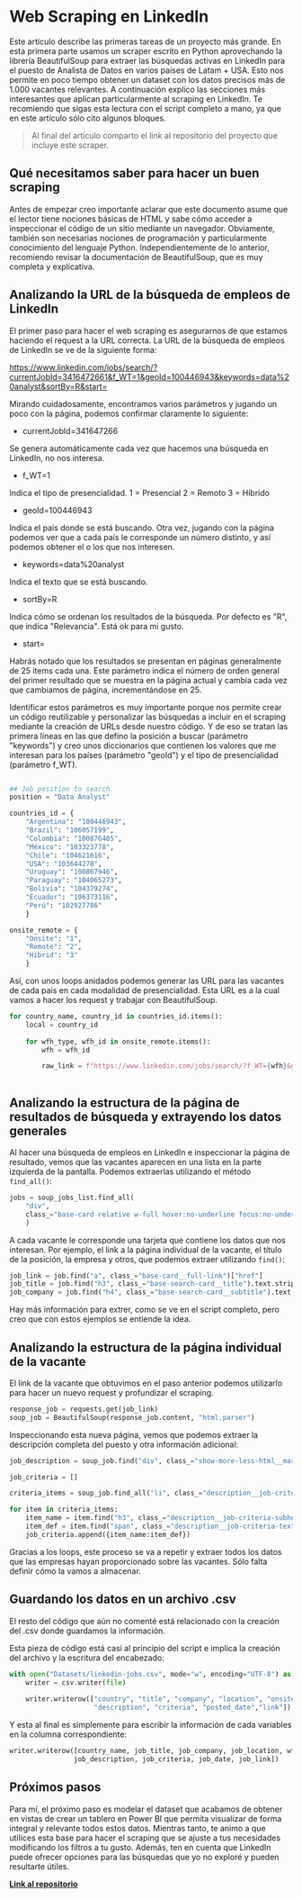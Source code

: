 # Web Scraping en LinkedIn

Este artículo describe las primeras tareas de un proyecto más grande. En esta primera parte usamos un scraper escrito en Python aprovechando la librería BeautifulSoup para extraer las búsquedas activas en LinkedIn para el puesto de Analista de Datos en varios países de Latam + USA. Esto nos permite en poco tiempo obtener un dataset con los datos precisos más de 1.000 vacantes relevantes. 
A continuación explico las secciones más interesantes que aplican particularmente al scraping en LinkedIn. Te recomiendo que sigas esta lectura con el script completo a mano, ya que en este artículo sólo cito algunos bloques.

>Al final del artículo comparto el link al repositorio del proyecto que incluye este scraper.


## Qué necesitamos saber para hacer un buen scraping
Antes de empezar creo importante aclarar que este documento asume que el lector tiene nociones básicas de HTML y sabe cómo acceder a inspeccionar el código de un sitio mediante un navegador.
Obviamente, también son necesarias nociones de programación y particularmente conocimiento del lenguaje Python.
Independientemente de lo anterior, recomiendo revisar la documentación de BeautifulSoup, que es muy completa y explicativa.

## Analizando la URL de la búsqueda de empleos de LinkedIn
El primer paso para hacer el web scraping es asegurarnos de que estamos haciendo el request a la URL correcta.
La URL de la búsqueda de empleos de LinkedIn se ve de la siguiente forma:

https://www.linkedin.com/jobs/search/?currentJobId=3416472661&f_WT=1&geoId=100446943&keywords=data%20analyst&sortBy=R&start=

Mirando cuidadosamente, encontramos varios parámetros y jugando un poco con la página, podemos confirmar claramente lo siguiente:

* currentJobId=341647266
  
Se genera automáticamente cada vez que hacemos una búsqueda en LinkedIn, no nos interesa.

* f_WT=1
  
Indica el tipo de presencialidad. 
1 = Presencial
2 = Remoto
3 = Híbrido

* geoId=100446943

Indica el país donde se está buscando. Otra vez, jugando con la página podemos ver que a cada país le corresponde un número distinto, y así podemos obtener el o los que nos interesen.

* keywords=data%20analyst

Indica el texto que se está buscando.

* sortBy=R

Indica cómo se ordenan los resultados de la búsqueda. Por defecto es "R", que indica "Relevancia". Está ok para mi gusto.

* start=

Habrás notado que los resultados se presentan en páginas generalmente de 25 items cada una. Este parámetro indica el número de orden general del primer resultado que se muestra en la página actual y cambia cada vez que cambiamos de página, incrementándose en 25.

Identificar estos parámetros es muy importante porque nos permite crear un código reutilizable y personalizar las búsquedas a incluir en el scraping mediante la creación de URLs desde nuestro código. Y de eso se tratan las primera líneas en las que defino la posición a buscar (parámetro "keywords") y creo unos diccionarios que contienen los valores que me interesan para los países (parámetro "geoId") y el tipo de presencialidad (parámetro f_WT).

```python

## Job position to search
position = "Data Analyst"

countries_id = {
    "Argentina": "100446943", 
    "Brazil": "106057199",
    "Colombia": "100876405",
    "México": "103323778",
    "Chile": "104621616",
    "USA": "103644278",
    "Uruguay": "100867946",
    "Paraguay": "104065273",
    "Bolivia": "104379274",
    "Ecuador": "106373116",
    "Perú": "102927786"
    }

onsite_remote = {
    "Onsite": "1",
    "Remote": "2",
    "Hibrid": "3"
    }
```

Así, con unos loops anidados podemos generar las URL para las vacantes de cada país en cada modalidad de presencialidad. Esta URL es a la cual vamos a hacer los request y trabajar con BeautifulSoup.

```python
for country_name, country_id in countries_id.items():
    local = country_id
    
    for wfh_type, wfh_id in onsite_remote.items():
        wfh = wfh_id

        raw_link = f"https://www.linkedin.com/jobs/search/?f_WT={wfh}&geoId={local}&keywords={position}&refresh=true&sortBy=R&start="
        
```

## Analizando la estructura de la página de resultados de búsqueda y extrayendo los datos generales
Al hacer una búsqueda de empleos en LinkedIn e inspeccionar la página de resultado, vemos que las vacantes aparecen en una lista en la parte izquierda de la pantalla. Podemos extraerlas utilizando el método `find_all()`:

```python
jobs = soup_jobs_list.find_all(
    "div", 
    class_="base-card relative w-full hover:no-underline focus:no-underline base-card--link base-search-card base-search-card--link job-search-card"
    )
```

A cada vacante le corresponde una tarjeta que contiene los datos que nos interesan. Por ejemplo, el link a la página individual de la vacante, el título de la posición, la empresa y otros, que podemos extraer utilizando `find()`:

```python
job_link = job.find("a", class_="base-card__full-link")["href"]
job_title = job.find("h3", class_="base-search-card__title").text.strip()
job_company = job.find("h4", class_="base-search-card__subtitle").text.strip()
```

Hay más información para extrer, como se ve en el script completo, pero creo que con estos ejemplos se entiende la idea.

## Analizando la estructura de la página individual de la vacante
El link de la vacante que obtuvimos en el paso anterior podemos utilizarlo para hacer un nuevo request y profundizar el scraping.

```python
response_job = requests.get(job_link)
soup_job = BeautifulSoup(response_job.content, "html.parser")
```

Inspeccionando esta nueva página, vemos que podemos extraer la descripción completa del puesto y otra información adicional:

```python
job_description = soup_job.find("div", class_="show-more-less-html__markup show-more-less-html__markup--clamp-after-5").text.strip() if soup_job.find("div", class_="show-more-less-html__markup show-more-less-html__markup--clamp-after-5") is not None else "N/A"

job_criteria = []

criteria_items = soup_job.find_all("li", class_="description__job-criteria-item")

for item in criteria_items:
    item_name = item.find("h3", class_="description__job-criteria-subheader").text.strip()
    item_def = item.find("span", class_="description__job-criteria-text description__job-criteria-text--criteria").text.strip()
    job_criteria.append({item_name:item_def})
 ```                       

Gracias a los loops, este proceso se va a repetir y extraer todos los datos que las empresas hayan proporcionado sobre las vacantes. Sólo falta definir cómo la vamos a almacenar.

## Guardando los datos en un archivo .csv
El resto del código que aún no comenté está relacionado con la creación del .csv donde guardamos la información. 

Esta pieza de código está casi al principio del script e implica la creación del archivo y la escritura del encabezado:

```python
with open("Datasets/linkedin-jobs.csv", mode="w", encoding="UTF-8") as file:
    writer = csv.writer(file)
    
    writer.writerow(["country", "title", "company", "location", "onsite_remote", "salary",
                     "description", "criteria", "posted_date","link"])
```

Y esta al final es simplemente para escribir la información de cada variables en la columna correspondiente:

```python
writer.writerow([country_name, job_title, job_company, job_location, wfh, job_salary,
                job_description, job_criteria, job_date, job_link])
```

## Próximos pasos
Para mí, el próximo paso es modelar el dataset que acabamos de obtener en vistas de crear un tablero en Power BI que permita visualizar de forma integral y relevante todos estos datos.
Mientras tanto, te animo a que utilices esta base para hacer el scraping que se ajuste a tus necesidades modificando los filtros a tu gusto. Además, ten en cuenta que LinkedIn puede ofrecer  opciones para las búsquedas que yo no exploré y pueden resultarte útiles.


[**Link al repositorio**](https://github.com/JuanPabloVeliz/LinkedIn_DA)

